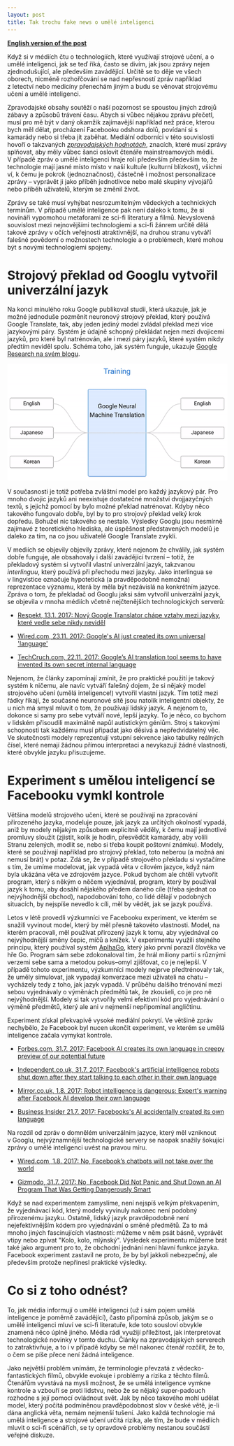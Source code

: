 ```yaml
---
layout: post
title: Tak trochu fake news o umělé inteligenci
---
```


__[English version of the post](/2017/11/21/Kind-of-fake-news-on-AI.html)__

Když si v médiích čtu o technologiích, které využívají strojové učení, a o
umělé inteligenci, jak se teď říká, často se divím, jak jsou zprávy nejen
zjednodušující, ale především zavádějící. Určitě se to děje ve všech oborech,
nicméně rozhořčování se nad nepřesností zpráv například z letectví nebo
medicíny přenechám jiným a budu se věnovat strojovému učení a umělé
inteligenci.

Zpravodajské obsahy soutěží o naší pozornost se spoustou jiných zdrojů zábavy
a způsobů trávení času. Abych si vůbec nějakou zprávu přečetl, musí pro mě být
v daný okamžik zajímavější například než práce, kterou bych měl dělat,
procházení Facebooku odshora dolů, povídaní si s kamarády nebo si třeba jít
zaběhat. Mediální odborníci v této souvislosti hovoří o takzvaných
[_zpravodajských
hodnotách_](https://cs.wikipedia.org/wiki/Zpravodajsk%C3%A9_hodnoty), znacích,
které musí zprávy splňovat, aby měly vůbec šanci oslovit čtenáře
mainstreamových médií. V případě zpráv o umělé inteligenci hraje roli především
především to, že technologie mají jasné místo místo v naší kultuře (kulturní
blízkost), všichni ví, k čemu je pokrok (jednoznačnost), částečně i možnost
personalizace zprávy – vyprávět ji jako příběh jednotlivce nebo malé skupiny
vývojářů nebo příběh uživatelů, kterým se změnil život.

Zprávy se také musí vyhýbat nesrozumitelným vědeckých a technických termínům.
V případě umělé inteligence pak není daleko k tomu, že si novináři vypomohou
metaforami ze sci-fi literatury a filmů. Nevyslovená souvislost mezi
nejnovějšími technologiemi a sci-fi žánrem určitě dělá takové zprávy v očích
veřejnosti atraktivnější, na druhou stranu vytváří falešné povědomí o
možnostech technologie a o problémech, které mohou být s novými technologiemi
spojeny.

# Strojový překlad od Googlu vytvořil univerzální jazyk

Na konci minulého roku Google publikoval studii, která ukazuje, jak je možné
jednoduše pozměnit neuronový strojový překlad, který používá Google Translate,
tak, aby jeden jediný model zvládal překlad mezi více jazykovými páry. Systém
je údajně schopný překládat nejen mezi dvojicemi jazyků, pro které byl
natrénován, ale i mezi páry jazyků, které systém nikdy předtím neviděl spolu.
Schéma toho, jak systém funguje, ukazuje [Google Research na svém
blogu](https://research.googleblog.com/2016/11/zero-shot-translation-with-googles.html).

![Google's Zero-Shot Translation](/assets/google_zero_shot.gif)

V současnosti je totiž potřeba zvláštní model pro každý jazykový pár. Pro mnoho
dvojic jazyků ani neexistuje dostatečné množství dvojjazyčných textů, s jejichž
pomocí by bylo možné překlad natrénovat. Kdyby něco takového fungovalo dobře,
byl by to pro strojový překlad velký krok dopředu. Bohužel nic takového se
nestalo. Výsledky Googlu jsou nesmírně zajímavé z teoretického hlediska, ale
úspěšnost představených modelů je daleko za tím, na co jsou uživatelé Google
Translate zvyklí.

V mediích se objevily objevily zprávy, které nejenom že chválily, jak systém
dobře funguje, ale obsahovaly i další zavádějící tvrzení – totiž, že překladový
systém si vytvořil vlastní univerzální jazyk, takzvanou _interlinguu_, který
používá při přechodu mezi jazyky. Jako interlingua se v lingvistice označuje
hypotetická (a pravděpodobně nemožná) reprezentace významu, která by měla být
nezávislá na konkrétním jazyce. Zpráva o tom, že překladač od Googlu jaksi sám
vytvořil univerzální jazyk, se objevila v mnoha médiích včetně nejčtenějších
technologických serverů:

* [Respekt, 13.1. 2017: Nový Google Translator chápe vztahy mezi jazyky, které vedle sebe nikdy neviděl](https://www.respekt.cz/denni-menu/novy-google-translator-chape-vztahy-mezi-jazyky-ktere-vedle-sebe-nikdy-nevidel)

* [Wired.com, 23.11. 2017: Google's AI just created its own universal 'language'](http://www.wired.co.uk/article/google-ai-language-create)

* [TechCruch.com, 22.11. 2017: Google’s AI translation tool seems to have invented its own secret internal language](https://techcrunch.com/2016/11/22/googles-ai-translation-tool-seems-to-have-invented-its-own-secret-internal-language/)

Nejenom, že články zapomínají zmínit, že pro praktické použití je takový systém
k ničemu, ale navíc vytváří falešný dojem, že si nějaký model strojového učení
(umělá inteligence!) vytvořil vlastní jazyk. Tím totiž mezi řádky říkají, že
současné neuronové sítě jsou natolik inteligentní objekty, že u nich má smysl
mluvit o tom, že používají lidský jazyk. A nejenom to, dokonce si samy pro sebe
vytváří nové, lepší jazyky. To je něco, co bychom v lidském přisoudili
maximálně napůl autistickým géniům. Stroj s takovými schopnosti tak každému
musí připadat jako děsivá a nepředvidatelný věc. Ve skutečnosti modely
reprezentují vstupní sekvence jako tabulky reálných čísel, které nemají žádnou
přímou interpretaci a nevykazují žádné vlastnosti, které obvykle jazyku
přisuzujeme.

# Experiment s umělou inteligencí se Facebooku vymkl kontrole

Většina modelů strojového učení, které se používají na zpracování přirozeného
jazyka, modeluje pouze, jak jazyk za určitých okolností vypadá, aniž by modely
nějakým způsobem explicitně věděly, k čemu mají jednotlivé promluvy sloužit
(zjistit, kolik je hodin, přesvědčit kamarády, aby volili Stranu zelených,
modlit se, nebo si třeba koupit poštovní známku). Modely, které se používají
například pro strojový překlad, toto neberou (a možná ani nemusí brát) v potaz.
Zdá se, že v případě strojového překladu si vystačíme s tím, že umíme
modelovat, jak vypadá věta v cílovém jazyce, když nám byla ukázána věta ve
zdrojovém jazyce. Pokud bychom ale chtěli vytvořit program, který s někým o
něčem vyjednával, program, který by používal jazyk k tomu, aby dosáhl nějakého
předem daného cíle (třeba sjednat co nejvýhodnější obchod), napodobování toho,
co lidé dělají v podobných situacích, by nejspíše nevedlo k cíli, měl by vědět,
jak se jazyk používá.

Letos v létě provedli výzkumníci ve Facebooku experiment, ve kterém se snažili
vyvinout model, který by měl přesně takovéto vlastnosti. Model, na kterém
pracovali, měl používat přirozený jazyk k tomu, aby vyjednával co nejvýhodnější
směny čepic, míčů a knížek. V experimentu využili stejného principu, který
používal systém [AplhaGo](https://cs.wikipedia.org/wiki/AlphaGo), který jako
první porazil člověka ve hře Go. Program sám sebe zdokonaloval tím, že hrál
miliony partií s různými verzemi sebe sama a metodou pokus–omyl zjišťovat, co
je nejlepší. V případě tohoto experimentu, výzkumníci modely nejprve
předtrénovaly tak, že uměly simulovat, jak vypadají konverzace mezi uživateli
na chatu – vycházely tedy z toho, jak jazyk vypadá. V průběhu dalšího trénování
mezi sebou vyjednávaly o výměnách předmětů tak, že zkoušeli, co je pro ně
nejvýhodnější. Modely si tak vytvořily velmi efektivní kód pro vyjednávání o
výměně předmětů, který ale ani v nejmenší nepřipomínal angličtinu.

Experiment získal překvapivě vysoké mediální pokrytí. Ve většině zpráv
nechybělo, že Facebook byl nucen ukončit experiment, ve kterém se umělá
inteligence začala vymykat kontrole.

* [Forbes.com, 31.7. 2017: Facebook AI creates its own language in creepy preview of our potential future](https://www.forbes.com/sites/tonybradley/2017/07/31/facebook-ai-creates-its-own-language-in-creepy-preview-of-our-potential-future)

* [Independent.co.uk, 31.7. 2017: Facebook's artificial intelligence robots shut down after they start talking to each other in their own language](http://www.independent.co.uk/life-style/gadgets-and-tech/news/facebook-artificial-intelligence-ai-chatbot-new-language-research-openai-google-a7869706.html)

* [Mirror.co.uk, 1.8. 2017: Robot intelligence is dangerous: Expert's warning after Facebook AI develop their own language](http://www.mirror.co.uk/tech/robot-intelligence-dangerous-experts-warning-10908711)

* [Business Insider 21.7. 2017: Facebooks's AI accidentally created its own language](http://uk.businessinsider.com/facebook-chat-bots-created-their-own-language-2017-6?r=US&IR=T)

Na rozdíl od zpráv o domnělém univerzálním jazyce, který měl vzniknout
v Googlu, nejvýznamnější technologické servery se naopak snažily šokující
zprávy o umělé inteligenci uvést na pravou míru.

* [Wired.com, 1.8. 2017: No, Facebook’s chatbots will not take over the world](https://www.wired.com/story/facebooks-chatbots-will-not-take-over-the-world/)

* [Gizmodo, 31.7. 2017: No, Facebook Did Not Panic and Shut Down an AI Program That Was Getting Dangerously Smart](https://gizmodo.com/no-facebook-did-not-panic-and-shut-down-an-ai-program-1797414922)

Když se nad experimentem zamyslíme, není nejspíš velkým překvapením, že
vyjednávací kód, který modely vyvinuly nakonec není podobný přirozenému jazyku.
Ostatně, lidský jazyk pravděpodobně není nejefektivnějším kódem pro vyjednávání
o směně předmětů. Za to má mnoho jiných fascinujících vlastností: můžeme v něm
psát básně, vyprávět vtipy nebo zpívat "Kolo, kolo, mlýnský". Výsledek
experimentu můžeme brát také jako argument pro to, že obchodní jednání není
hlavní funkce jazyka. Facebook experiment zastavil ne proto, že by byl jakkoli
nebezpečný, ale především protože nepřinesl praktické výsledky.

# Co si z toho odnést?

To, jak média informují o umělé inteligenci (už i sám pojem umělá inteligence
je poměrně zavádějící), často připomíná způsob, jakým se o umělé inteligenci
mluví ve sci-fi literatuře, kde toto sousloví obvykle znamená něco úplně
jiného. Média rádi využijí příležitost, jak interpretovat technologické novinky
v tomto duchu. Články na zpravodajských serverech to zatraktivňuje, a to i
v případě kdyby se měl nakonec čtenář rozčílit, že to, o čem se píše přece není
žádná inteligence.

Jako největší problém vnímám, že terminologie převzatá z vědecko-fantastických
filmů, obvykle evokuje i problémy a rizika z těchto filmů. Čtenářům vyvstává na
mysli možnost, že se umělá inteligence vymkne kontrole a vzbouří se proti
lidstvu, nebo že se nějaký super-padouch rozhodne s její pomocí ovládnout svět.
Jak by něco takového mohl udělat model, který počítá podmíněnou pravděpodobnost
slov v české větě, je-li dána anglická věta, nemám nejmenší tušení. Jako každá
technologie má umělá inteligence a strojové učení určitá rizika, ale tím, že
bude v médiích mluvit o sci-fi scénářích, se ty opravdové problémy nestanou
součástí veřejné diskuze.

